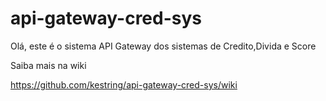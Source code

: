 # api-gateway-cred-sys

Olá, este é o sistema API Gateway dos sistemas de Credito,Divida e Score

Saiba mais na wiki

https://github.com/kestring/api-gateway-cred-sys/wiki
